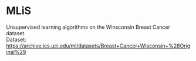 # MLiS
Unsupervised learning algorithms on the Winsconsin Breast Cancer dataset.<br />
Dataset: https://archive.ics.uci.edu/ml/datasets/Breast+Cancer+Wisconsin+%28Original%29

